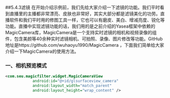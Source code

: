 ##5.4.3滤镜
在开始介绍示例前，我们先给大家介绍一下滤镜的功能。我们平时看到直播里的主播都非常漂亮、皮肤也非常好，其实大部分都是滤镜美化的功劳。直播软件和我们平时用的修图工具一样，它也可以有磨皮、美白、增减亮度、锐化等功能。直播中实现滤镜功能的话，我们用的是之前介绍的Yasea框架中依赖的MagicCamera库，MagicCamera是一个支持实时滤镜的相机和视频录像的组件，包含美颜等40余种实时滤镜相机、可拍照、录像、图片修改等功能。GitHub地址是https://github.com/wuhaoyu1990/MagicCamera ，下面我们简单给大家介绍一下MagicCamera的使用方法。
### 一、相机预览模式

```xml
<com.seu.magicfilter.widget.MagicCameraView
            android:id="@+id/glsurfaceview_camera"
            android:layout_width="match_parent"
            android:layout_height="wrap_content" />


```

